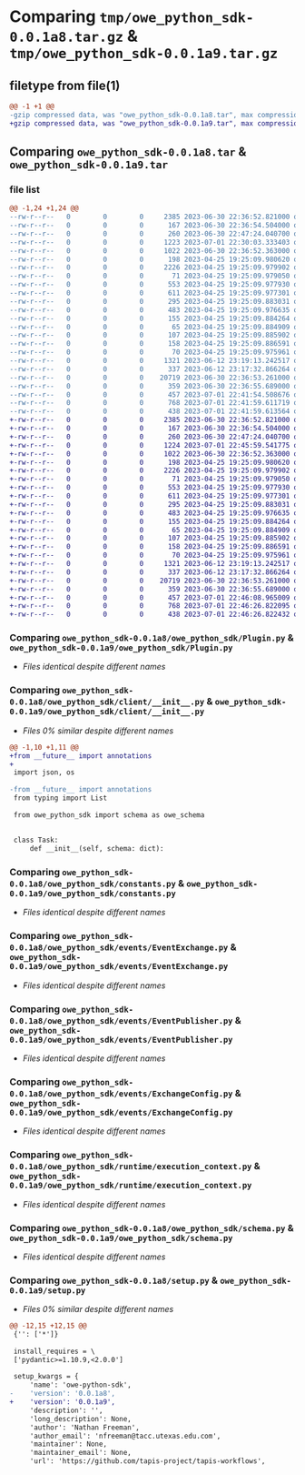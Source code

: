 # Comparing `tmp/owe_python_sdk-0.0.1a8.tar.gz` & `tmp/owe_python_sdk-0.0.1a9.tar.gz`

## filetype from file(1)

```diff
@@ -1 +1 @@
-gzip compressed data, was "owe_python_sdk-0.0.1a8.tar", max compression
+gzip compressed data, was "owe_python_sdk-0.0.1a9.tar", max compression
```

## Comparing `owe_python_sdk-0.0.1a8.tar` & `owe_python_sdk-0.0.1a9.tar`

### file list

```diff
@@ -1,24 +1,24 @@
--rw-r--r--   0        0        0     2385 2023-06-30 22:36:52.821000 owe_python_sdk-0.0.1a8/owe_python_sdk/Plugin.py
--rw-r--r--   0        0        0      167 2023-06-30 22:36:54.504000 owe_python_sdk-0.0.1a8/owe_python_sdk/SchemaExtension.py
--rw-r--r--   0        0        0      260 2023-06-30 22:47:24.040700 owe_python_sdk-0.0.1a8/owe_python_sdk/TaskResult.py
--rw-r--r--   0        0        0     1223 2023-07-01 22:30:03.333403 owe_python_sdk-0.0.1a8/owe_python_sdk/client/__init__.py
--rw-r--r--   0        0        0     1022 2023-06-30 22:36:52.363000 owe_python_sdk-0.0.1a8/owe_python_sdk/constants.py
--rw-r--r--   0        0        0      198 2023-04-25 19:25:09.980620 owe_python_sdk-0.0.1a8/owe_python_sdk/events/Event.py
--rw-r--r--   0        0        0     2226 2023-04-25 19:25:09.979902 owe_python_sdk-0.0.1a8/owe_python_sdk/events/EventExchange.py
--rw-r--r--   0        0        0       71 2023-04-25 19:25:09.979050 owe_python_sdk-0.0.1a8/owe_python_sdk/events/EventHandler.py
--rw-r--r--   0        0        0      553 2023-04-25 19:25:09.977930 owe_python_sdk-0.0.1a8/owe_python_sdk/events/EventPublisher.py
--rw-r--r--   0        0        0      611 2023-04-25 19:25:09.977301 owe_python_sdk-0.0.1a8/owe_python_sdk/events/ExchangeConfig.py
--rw-r--r--   0        0        0      295 2023-04-25 19:25:09.883031 owe_python_sdk-0.0.1a8/owe_python_sdk/events/__init__.py
--rw-r--r--   0        0        0      483 2023-04-25 19:25:09.976635 owe_python_sdk-0.0.1a8/owe_python_sdk/events/types.py
--rw-r--r--   0        0        0      155 2023-04-25 19:25:09.884264 owe_python_sdk-0.0.1a8/owe_python_sdk/middleware/EventHandlerMiddleware.py
--rw-r--r--   0        0        0       65 2023-04-25 19:25:09.884909 owe_python_sdk-0.0.1a8/owe_python_sdk/middleware/Middleware.py
--rw-r--r--   0        0        0      107 2023-04-25 19:25:09.885902 owe_python_sdk-0.0.1a8/owe_python_sdk/middleware/RequestMiddleware.py
--rw-r--r--   0        0        0      158 2023-04-25 19:25:09.886591 owe_python_sdk-0.0.1a8/owe_python_sdk/middleware/__init__.py
--rw-r--r--   0        0        0       70 2023-04-25 19:25:09.975961 owe_python_sdk-0.0.1a8/owe_python_sdk/runtime/__init__.py
--rw-r--r--   0        0        0     1321 2023-06-12 23:19:13.242517 owe_python_sdk-0.0.1a8/owe_python_sdk/runtime/execution_context.py
--rw-r--r--   0        0        0      337 2023-06-12 23:17:32.866264 owe_python_sdk-0.0.1a8/owe_python_sdk/runtime/runtime.py
--rw-r--r--   0        0        0    20719 2023-06-30 22:36:53.261000 owe_python_sdk-0.0.1a8/owe_python_sdk/schema.py
--rw-r--r--   0        0        0      359 2023-06-30 22:36:55.689000 owe_python_sdk-0.0.1a8/owe_python_sdk/utils.py
--rw-r--r--   0        0        0      457 2023-07-01 22:41:54.508676 owe_python_sdk-0.0.1a8/pyproject.toml
--rw-r--r--   0        0        0      768 2023-07-01 22:41:59.611719 owe_python_sdk-0.0.1a8/setup.py
--rw-r--r--   0        0        0      438 2023-07-01 22:41:59.613564 owe_python_sdk-0.0.1a8/PKG-INFO
+-rw-r--r--   0        0        0     2385 2023-06-30 22:36:52.821000 owe_python_sdk-0.0.1a9/owe_python_sdk/Plugin.py
+-rw-r--r--   0        0        0      167 2023-06-30 22:36:54.504000 owe_python_sdk-0.0.1a9/owe_python_sdk/SchemaExtension.py
+-rw-r--r--   0        0        0      260 2023-06-30 22:47:24.040700 owe_python_sdk-0.0.1a9/owe_python_sdk/TaskResult.py
+-rw-r--r--   0        0        0     1224 2023-07-01 22:45:59.541775 owe_python_sdk-0.0.1a9/owe_python_sdk/client/__init__.py
+-rw-r--r--   0        0        0     1022 2023-06-30 22:36:52.363000 owe_python_sdk-0.0.1a9/owe_python_sdk/constants.py
+-rw-r--r--   0        0        0      198 2023-04-25 19:25:09.980620 owe_python_sdk-0.0.1a9/owe_python_sdk/events/Event.py
+-rw-r--r--   0        0        0     2226 2023-04-25 19:25:09.979902 owe_python_sdk-0.0.1a9/owe_python_sdk/events/EventExchange.py
+-rw-r--r--   0        0        0       71 2023-04-25 19:25:09.979050 owe_python_sdk-0.0.1a9/owe_python_sdk/events/EventHandler.py
+-rw-r--r--   0        0        0      553 2023-04-25 19:25:09.977930 owe_python_sdk-0.0.1a9/owe_python_sdk/events/EventPublisher.py
+-rw-r--r--   0        0        0      611 2023-04-25 19:25:09.977301 owe_python_sdk-0.0.1a9/owe_python_sdk/events/ExchangeConfig.py
+-rw-r--r--   0        0        0      295 2023-04-25 19:25:09.883031 owe_python_sdk-0.0.1a9/owe_python_sdk/events/__init__.py
+-rw-r--r--   0        0        0      483 2023-04-25 19:25:09.976635 owe_python_sdk-0.0.1a9/owe_python_sdk/events/types.py
+-rw-r--r--   0        0        0      155 2023-04-25 19:25:09.884264 owe_python_sdk-0.0.1a9/owe_python_sdk/middleware/EventHandlerMiddleware.py
+-rw-r--r--   0        0        0       65 2023-04-25 19:25:09.884909 owe_python_sdk-0.0.1a9/owe_python_sdk/middleware/Middleware.py
+-rw-r--r--   0        0        0      107 2023-04-25 19:25:09.885902 owe_python_sdk-0.0.1a9/owe_python_sdk/middleware/RequestMiddleware.py
+-rw-r--r--   0        0        0      158 2023-04-25 19:25:09.886591 owe_python_sdk-0.0.1a9/owe_python_sdk/middleware/__init__.py
+-rw-r--r--   0        0        0       70 2023-04-25 19:25:09.975961 owe_python_sdk-0.0.1a9/owe_python_sdk/runtime/__init__.py
+-rw-r--r--   0        0        0     1321 2023-06-12 23:19:13.242517 owe_python_sdk-0.0.1a9/owe_python_sdk/runtime/execution_context.py
+-rw-r--r--   0        0        0      337 2023-06-12 23:17:32.866264 owe_python_sdk-0.0.1a9/owe_python_sdk/runtime/runtime.py
+-rw-r--r--   0        0        0    20719 2023-06-30 22:36:53.261000 owe_python_sdk-0.0.1a9/owe_python_sdk/schema.py
+-rw-r--r--   0        0        0      359 2023-06-30 22:36:55.689000 owe_python_sdk-0.0.1a9/owe_python_sdk/utils.py
+-rw-r--r--   0        0        0      457 2023-07-01 22:46:08.965009 owe_python_sdk-0.0.1a9/pyproject.toml
+-rw-r--r--   0        0        0      768 2023-07-01 22:46:26.822095 owe_python_sdk-0.0.1a9/setup.py
+-rw-r--r--   0        0        0      438 2023-07-01 22:46:26.822432 owe_python_sdk-0.0.1a9/PKG-INFO
```

### Comparing `owe_python_sdk-0.0.1a8/owe_python_sdk/Plugin.py` & `owe_python_sdk-0.0.1a9/owe_python_sdk/Plugin.py`

 * *Files identical despite different names*

### Comparing `owe_python_sdk-0.0.1a8/owe_python_sdk/client/__init__.py` & `owe_python_sdk-0.0.1a9/owe_python_sdk/client/__init__.py`

 * *Files 0% similar despite different names*

```diff
@@ -1,10 +1,11 @@
+from __future__ import annotations
+
 import json, os
 
-from __future__ import annotations
 from typing import List
 
 from owe_python_sdk import schema as owe_schema
 
 
 class Task:
     def __init__(self, schema: dict):
```

### Comparing `owe_python_sdk-0.0.1a8/owe_python_sdk/constants.py` & `owe_python_sdk-0.0.1a9/owe_python_sdk/constants.py`

 * *Files identical despite different names*

### Comparing `owe_python_sdk-0.0.1a8/owe_python_sdk/events/EventExchange.py` & `owe_python_sdk-0.0.1a9/owe_python_sdk/events/EventExchange.py`

 * *Files identical despite different names*

### Comparing `owe_python_sdk-0.0.1a8/owe_python_sdk/events/EventPublisher.py` & `owe_python_sdk-0.0.1a9/owe_python_sdk/events/EventPublisher.py`

 * *Files identical despite different names*

### Comparing `owe_python_sdk-0.0.1a8/owe_python_sdk/events/ExchangeConfig.py` & `owe_python_sdk-0.0.1a9/owe_python_sdk/events/ExchangeConfig.py`

 * *Files identical despite different names*

### Comparing `owe_python_sdk-0.0.1a8/owe_python_sdk/runtime/execution_context.py` & `owe_python_sdk-0.0.1a9/owe_python_sdk/runtime/execution_context.py`

 * *Files identical despite different names*

### Comparing `owe_python_sdk-0.0.1a8/owe_python_sdk/schema.py` & `owe_python_sdk-0.0.1a9/owe_python_sdk/schema.py`

 * *Files identical despite different names*

### Comparing `owe_python_sdk-0.0.1a8/setup.py` & `owe_python_sdk-0.0.1a9/setup.py`

 * *Files 0% similar despite different names*

```diff
@@ -12,15 +12,15 @@
 {'': ['*']}
 
 install_requires = \
 ['pydantic>=1.10.9,<2.0.0']
 
 setup_kwargs = {
     'name': 'owe-python-sdk',
-    'version': '0.0.1a8',
+    'version': '0.0.1a9',
     'description': '',
     'long_description': None,
     'author': 'Nathan Freeman',
     'author_email': 'nfreeman@tacc.utexas.edu.com',
     'maintainer': None,
     'maintainer_email': None,
     'url': 'https://github.com/tapis-project/tapis-workflows',
```

